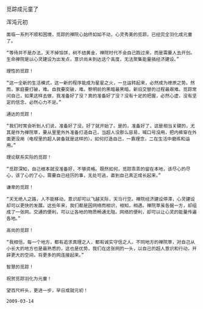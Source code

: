 觅踪成元童了

浑沌元初


    面临一系列不顺和困境，觅踪的禅院心始终如如不动，心灵秀美的觅踪，已经完全羽化成元童了。

    “等待并不是办法，天不掉馅饼，树不结黄金，禅院时代不会自己跑过来，而是需要人去开创。生命禅院是以心灵建设为出发点，意识尚未到达这个高度，无法聚集能量搞经济建设。”

    理性的觅踪！

    “这一全新的生活模式，这一新的程序能成为星星之火，一旦运转起来，必然成为燎原之势。然而，家庭要打破，难。自我要突破，难。黎明前的黑暗最黑暗，新旧交替的过程最艰难。觅踪常问自己，如果这样去做，我准备好了没？真的准备好了没？没有十足的把握，必然心虚，没有坚定的信念，必然心力不足。”

    通达的觅踪！

    “我们时常会听到人们说，准备好了没，好了就开始了。是的，准备好了，这是相当关键的，尤其是作为禅院草，要从里里外外准备打造自己，当超人没那么容易，喊口号没用，把内裤穿在外面更没用（电视里的超人装备就是这样的）。如何打造自己，一靠理念，二在生活中磨练和运用。”

    理论联系实际的觅踪！

    “觅踪深知，自己根本就没准备好，不够资格。既然如何，觅踪乖乖的留在本地，该尽心的尽心，该了心的了心，需要自己经历的事，无处可逃，直到自己真正成长起来。”

    谦卑的觅踪！

    “天无绝人之路，人不能移动，意识却可以飞越天际，天马行空。禅院经济建设停滞，心灵建设却可以更快的发展。这些年来，我们都是因网络而相识，相知，相遇。禅院草虽各据一方，却组成了一张网。交通的便利，可以让各地的物质畅通无阻。网络的便利，却可以让心灵的能量传遍各地。”

    高尚的觅踪！

    “我相信，每一个地方，都有追求真理之人，都有诚实守信之人。不同地方的禅院草，对自己从小长大的地方也是最熟悉的，这也是优势，我们在这张网的一头，以自己的超人意识和行动，开辟更大的空间，将更多的网连接起来。”

    智慧的觅踪！

    祝贺觅踪羽化为元童！

    望百尺杆头，更进一步，早日成就元初！

    2009-03-14



